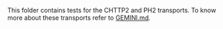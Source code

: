 This folder contains tests for the CHTTP2 and PH2 transports.
To know more about these transports refer to [GEMINI.md](../../../../src/core/ext/transport/chttp2/GEMINI.md).